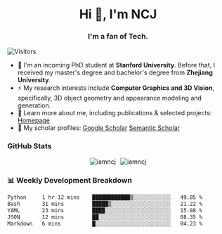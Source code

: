 <h1 align="center">Hi 👋, I'm NCJ</h1>
<h3 align="center">I'm a fan of Tech.</h3>

![Visitors](https://visitor-badge.laobi.icu/badge?page_id=iamNCJ)

- 🌱 I'm an incoming PhD student at **Stanford University**. Before that, I received my master's degree and bachelor's degree from **Zhejiang University**.
- ⚡ My research interests include **Computer Graphics and 3D Vision**, specifically, 3D object geometry and appearance modeling and generation.
- 🚀 Learn more about me, including publications & selected projects: [Homepage](https://www.chong-zeng.com)
- 📖 My scholar profiles: [Google Scholar](https://scholar.google.com/citations?user=4dID7zIAAAAJ) [Semantic Scholar](https://www.semanticscholar.org/author/Chong-Zeng/2223946708)

</p>

<h3 align="left">GitHub Stats</h3>

<div style="display: flex; gap: 10px; justify-content: center; align-items: center;">
  <img src="https://github-readme-stats.vercel.app/api?username=iamncj&show_icons=true&locale=en" alt="iamncj" />
  <img src="https://github-readme-streak-stats-omega-eight.vercel.app/?user=iamncj&card_width=467" alt="iamncj" />
</div>

<h3 align="left">📊 Weekly Development Breakdown</h3>

<!--START_SECTION:waka-->

```txt
Python     1 hr 12 mins    ████████████▒░░░░░░░░░░░░   49.05 %
Bash       31 mins         █████▒░░░░░░░░░░░░░░░░░░░   21.22 %
YAML       23 mins         ████░░░░░░░░░░░░░░░░░░░░░   15.88 %
JSON       12 mins         ██░░░░░░░░░░░░░░░░░░░░░░░   08.35 %
Markdown   6 mins          █░░░░░░░░░░░░░░░░░░░░░░░░   04.23 %
```

<!--END_SECTION:waka-->
